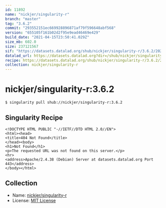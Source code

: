 ```yaml
---
id: 11892
name: "nickjer/singularity-r"
branch: "master"
tag: "3.6.2"
commit: "293552151ec669928896871af79f596648abf568"
version: "655105f161b02d2f95e9ead46469e429"
build_date: "2021-04-15T23:50:41.029Z"
size_mb: 602.0
size: 237121567
sif: "https://datasets.datalad.org/shub/nickjer/singularity-r/3.6.2/2021-04-15-29355215-655105f1/655105f161b02d2f95e9ead46469e429.sif"
datalad_url: https://datasets.datalad.org?dir=/shub/nickjer/singularity-r/3.6.2/2021-04-15-29355215-655105f1/
recipe: https://datasets.datalad.org/shub/nickjer/singularity-r/3.6.2/2021-04-15-29355215-655105f1/Singularity
collection: nickjer/singularity-r
---
```


# nickjer/singularity-r:3.6.2

```bash
$ singularity pull shub://nickjer/singularity-r:3.6.2
```

## Singularity Recipe

```singularity
<!DOCTYPE HTML PUBLIC "-//IETF//DTD HTML 2.0//EN">
<html><head>
<title>404 Not Found</title>
</head><body>
<h1>Not Found</h1>
<p>The requested URL was not found on this server.</p>
<hr>
<address>Apache/2.4.38 (Debian) Server at datasets.datalad.org Port 443</address>
</body></html>
```

## Collection

 - Name: [nickjer/singularity-r](https://github.com/nickjer/singularity-r)
 - License: [MIT License](https://api.github.com/licenses/mit)


